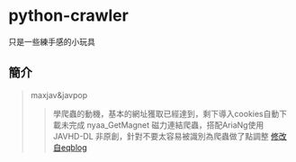 # python-crawler
只是一些練手感的小玩具
## 簡介
> maxjav&javpop
>> 學爬蟲的動機，基本的網址獲取已經達到，剩下導入cookies自動下載未完成
> nyaa_GetMagnet
>> 磁力連結爬蟲，搭配AriaNg使用
> JAVHD-DL
>> 非原創，針對不要太容易被識別為爬蟲做了點調整
>> [修改自eqblog](http://www.hostloc.com/thread-433873-1-1.html)

